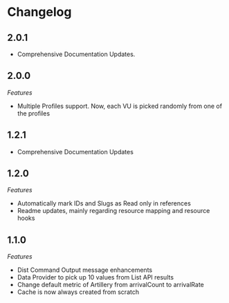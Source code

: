 Changelog
========

2.0.1
-----

- Comprehensive Documentation Updates.


2.0.0
-----

*Features*
- Multiple Profiles support. Now, each VU is picked randomly from one of the profiles

1.2.1
-----

- Comprehensive Documentation Updates


1.2.0
----

*Features*
- Automatically mark IDs and Slugs as Read only in references
- Readme updates, mainly regarding resource mapping and resource hooks


1.1.0
---

*Features*
- Dist Command Output message enhancements
- Data Provider to pick up 10 values from List API results
- Change default metric of Artillery from arrivalCount to arrivalRate
- Cache is now always created from scratch
